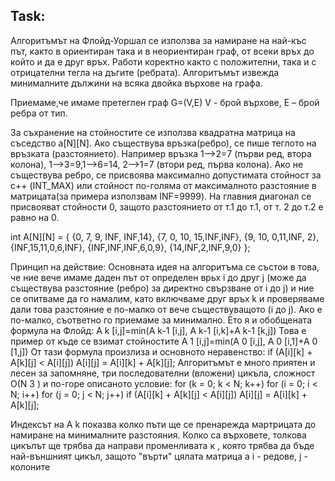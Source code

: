 ## Task:

Алгоритъмът на Флойд-Уоршал се използва за намиране на най-къс път, както в ориентиран така и в
неориентиран граф, от всеки връх до който и да е друг връх. Работи коректно както с положителни, така и с
отрицателни тегла на дъгите (ребрата). Алгоритъмът извежда минималните дължини на всяка двойка върхове на
графа.

Приемаме,че имаме претеглен граф G=(V,E) V - брой върхове, Е – брой ребра от тип.

За съхранение на стойностите се използва квадратна матрица на съседство а[N][N]. Ако съществува връзка(ребро), се пише теглото на връзката (разстоянието). Например връзка 1-->2=7 (първи ред, втора колона), 1-->3=9,1-->6=14, 2-->1=7 (втори ред, първа колона). Ако не съществува ребро, се присвоява максимално допустимата
стойност за с++ (INT_MAX) или стойност по-голяма от максималното разстояние в матрицата(за примера
използвам INF=9999). На главния диагонал се присвояват стойности 0, защото разстоянието от т.1 до т.1, от т. 2
до т.2 е равно на 0.

int A[N][N] = {
{0, 7, 9, INF, INF,14},
{7, 0, 10, 15,INF,INF},
{9, 10, 0,11,INF, 2},
{INF,15,11,0,6,INF},
{INF,INF,INF,6,0,9},
{14,INF,2,INF,9,0}
};



Принцип на действие:
Основната идея на алгоритъмa се състои в това, че ние вече имаме даден път от определен врьх i до
друг j (може да съществува разстояние (ребро) за директно свързване от i до j) и ние се опитваме да го
намалим, като включваме друг връх k и проверяваме дали това разстояние е по-малко от вече
съществуващото (i до j). Ако е по-малко, съответно го приемаме за минимално.
Ето я и обобщената формула на Флойд:
A k [i,j]=min(A k-1 [i,j], A k-1 [i,k]+A k-1 [k,j])
Това е пример от къде се взимат стойностите
A 1 [i,j]=min(A 0 [i,j], A 0 [i,1]+A 0 [1,j])
Oт тази формула произлиза и основното неравенство:
if (A[i][k] + A[k][j] < A[i][j])
A[i][j] = A[i][k] + A[k][j];
Алгоритъмът е много приятен и лесен за запомняне, три последователни (вложени) цикъла, сложност О(N 3 ) и
по-горе описаното условие:
for (k = 0; k < N; k++)
for (i = 0; i < N; i++)
for (j = 0; j < N; j++)
if (A[i][k] + A[k][j] < A[i][j])
A[i][j] = A[i][k] + A[k][j];

Индексът на A k показва колко пъти ще се пренарежда мартрицата до намиране на минималните разстояния.
Колко са върховете, толкова цикълът ще трябва да направи променливата к , която трябва да бъде най-външният цикъл, защото "върти" цялата матрица а i - редове, j - колоните